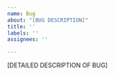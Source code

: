 ```yaml
---
name: Bug
about: "[BUG DESCRIPTION]"
title: ''
labels: ''
assignees: ''

---
```


[DETAILED DESCRIPTION OF BUG]
